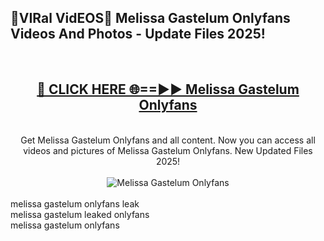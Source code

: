 <h2>🔴VIRal VidEOS🔴 Melissa Gastelum Onlyfans Videos And Photos - Update Files 2025!</h2>
<br>
<div align="center">
<h2><a href="https://virallinks.top/odZfE0" rel="nofollow">🔴 CLICK HERE 🌐==►► Melissa Gastelum Onlyfans</a></h2>
<br>
Get Melissa Gastelum Onlyfans and all content. Now you can access all videos and pictures of Melissa Gastelum Onlyfans. New Updated Files 2025!
<br>
<br>
<a href="https://virallinks.top/odZfE0" rel="nofollow" data-target="animated-image.originalLink"><img src="https://i.imgur.com/dJHk4Zq.gif)" alt="Melissa Gastelum Onlyfans" style="max-width: 100%; display: inline-block;" data-target="animated-image.originalImage"></a>
</div>
<br>
melissa gastelum onlyfans leak<br>
melissa gastelum leaked onlyfans<br>
melissa gastelum onlyfans